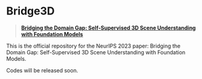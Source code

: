 # Bridge3D

> [**Bridging the Domain Gap: Self-Supervised 3D Scene Understanding with Foundation Models**](https://arxiv.org/abs/2305.08776) <br>

This is the official repository for the NeurIPS 2023 paper: Bridging the Domain Gap: Self-Supervised 3D Scene Understanding with Foundation Models. 

Codes will be released soon.
